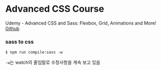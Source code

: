 # Advanced CSS Course

Udemy - Advanced CSS and Sass: Flexbox, Grid, Animations and More!
[Github](https://github.com/jonasschmedtmann/advanced-css-course)

### sass to css

```
$ npm run compile:sass -w
```

`-w`는 watch의 줄임말로 수정사항을 계속 보고 있음
